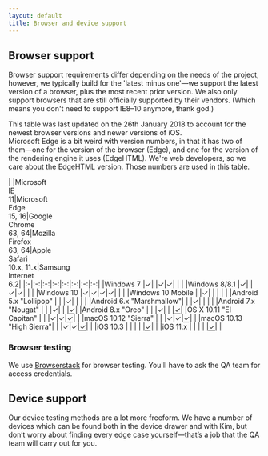 ```yaml
---
layout: default
title: Browser and device support
---
```


## Browser support

Browser support requirements differ depending on the needs of the project, however, we typically build for the 'latest minus one'—we support the latest version of a browser, plus the most recent prior version. We also only support browsers that are still officially supported by their vendors. (Which means you don't need to support IE8–10 anymore, thank god.)

<aside class="aside aside--tangent">
This table was last updated on the 26th January 2018 to account for the newest browser versions and newer versions of iOS. 
</aside>

<aside class="aside aside--issue">
Microsoft Edge is a bit weird with version numbers, in that it has two of them—one for the version of the browser (Edge), and one for the version of the rendering engine it uses (EdgeHTML). We're web developers, so we care about the EdgeHTML version. Those numbers are used in this table.
</aside>

|  |Microsoft<br>IE<br>11|Microsoft<br>Edge<br>15, 16|Google<br>Chrome<br>63, 64|Mozilla<br>Firefox<br>63, 64|Apple<br>Safari<br>10.x, 11.x|Samsung<br>Internet<br>6.2|
|:-|:-:|:-:|:-:|:-:|:-:|:-:|:-:|
|Windows 7                |✓| |✓|✓| | |
|Windows 8/8.1            |✓| |✓|✓| | |
|Windows 10               |✓|✓|✓|✓| | |
|Windows 10 Mobile        | |✓| | | | |
|Android 5.x "Lollipop"   | | |✓| | | |
|Android 6.x "Marshmallow"| | |✓| | | |
|Android 7.x "Nougat"     | | |✓| | |<abbr title="Where applicable">✓</abbr>|
|Android 8.x "Oreo"       | | |✓| | |<abbr title="Where applicable">✓</abbr>|
|OS X 10.11 "El Capitan"  | | |✓|✓|<abbr title="Safari 10.1, 11">✓</abbr>| |
|macOS 10.12 "Sierra"     | | |✓|✓|<abbr title="Safari 10.1, 11">✓</abbr>| |
|macOS 10.13 "High Sierra"| | |✓|✓|<abbr title="Safari 11 only">✓</abbr>| |
|iOS 10.3                 | | | | |<abbr title="Safari 10.3, 11">✓</abbr>| |
|iOS 11.x                 | | | | |<abbr title="Safari 11.x only">✓</abbr>| |

### Browser testing

We use [Browserstack](http://browserstack.com) for browser testing. You'll have to ask the QA team for access credentials.

## Device support

Our device testing methods are a lot more freeform. We have a number of devices which can be found both in the device drawer and with Kim, but don’t worry about finding every edge case yourself—that’s a job that the QA team will carry out for you.

<!--

### Device testing

These are the devices we currently have available to test. **This list is incomplete. The devices and OS versions may not be accurate.**

#### Felinesoft Device Lab

|Manufacturer|Model|Operating system|Released|
|:-----------|:----|:---------------|:-------|
|Apple|iPhone 5S|iOS 9.x|2013|
|Apple|iPhone 6 Plus|iOS 9.x|2014|
|Apple|iPad|iOS 5.x|2010|
|Apple|iPad 2|iOS 9.x|2011|
|Apple|iPad Mini 2|iOS 9.x|2013|
|BlackBerry|Z10|BlackBerry 10|2013|
|Google/Asus|Nexus 7|Android x.x|2013|
|Samsung|Galaxy S5|Android 6.x|2014|

#### Kim's Device Lab

These devices belong to Kim and not Felinesoft, however, are available for internal testing purposes. Note that not all devices may be available at any one time.

|Manufacturer|Model|Operating system|Released|
|:-----------|:----|:---------------|:-------|
|Amazon|Kindle Fire (5th generation)|Fire OS 5 (fork of Android 5.0)|2015|
|Amazon|Kindle 7|Kindle firmware 5.6.5|2014|
|Apple|iPhone 6|iOS 10.x|2014|
|Apple|iPad 2|iOS 9.1|2011|
|BLU|Win JR|Windows Phone 8.1|2014|
|HTC|One M8|Android 5.0|2014|
|LG|GT540 Optimus|Android 2.1|2010|
|Nintendo|New Nintendo 3DS|Nintendo 3DS system software 10.x|2015|
|Sony|Xperia S|Android 4.4|2012|

-->